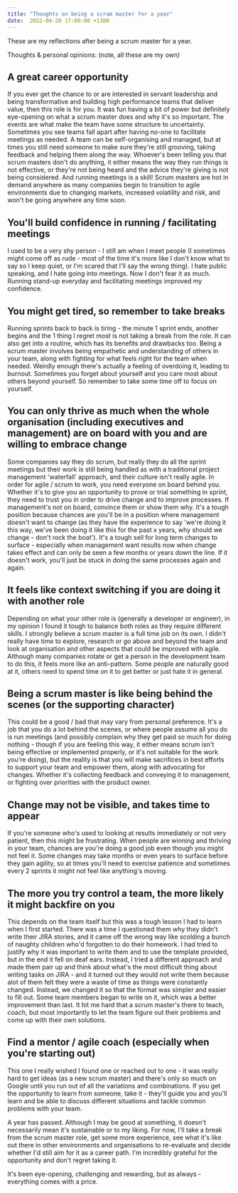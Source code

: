 ```yaml
---
title: "Thoughts on being a scrum master for a year"
date:  2022-04-20 17:00:00 +1300
---
```


These are my reflections after being a scrum master for a year.

Thoughts & personal opinions: (note, all these are my own)

## A great career opportunity
If you ever get the chance to or are interested in servant leadership and being transformative and building high performance teams that deliver value, then this role is for you. It was fun having a bit of power but definitely eye-opening on what a scrum master does and why it's so important. The events are what make the team have some structure to uncertainty. Sometimes you see teams fall apart after having no-one to facilitate meetings as needed. A team can be self-organising and managed, but at times you still need someone to make sure they're still grooving, taking feedback and helping them along the way.
Whoever's been telling you that scrum masters don't do anything, it either means the way they run things is not effective, or they're not being heard and the advice they're giving is not being considered. And running meetings is a skill! Scrum masters are hot in demand anywhere as many companies begin to transition to agile environments due to changing markets, increased volatility and risk, and won't be going anywhere any time soon.

## You'll build confidence in running / facilitating meetings
I used to be a very shy person - I still am when I meet people (I sometimes might come off as rude - most of the time it's more like I don't know what to say so I keep quiet, or I'm scared that I'll say the wrong thing). I hate public speaking, and I hate going into meetings. Now I don't fear it as much. Running stand-up everyday and facilitating meetings improved my confidence.


## You might get tired, so remember to take breaks
Running sprints back to back is tiring - the minute 1 sprint ends, another begins and the 1 thing I regret most is not taking a break from the role. It can also get into a routine, which has its benefits and drawbacks too. Being a scrum master involves being empathetic and understanding of others in your team, along with fighting for what feels right for the team when needed. Weirdly enough there's actually a feeling of overdoing it, leading to burnout. Sometimes you forget about yourself and you care most about others beyond yourself. So remember to take some time off to focus on yourself.

## You can only thrive as much when the whole organisation (including executives and management) are on board with you and are willing to embrace change
Some companies say they do scrum, but really they do all the sprint meetings but their work is still being handled as with a traditional project management 'waterfall' approach, and their culture isn't really agile. In order for agile / scrum to work, you need everyone on board behind you. Whether it's to give you an opportunity to prove or trial something in sprint, they need to trust you in order to drive change and to improve processes. If management's not on board, convince them or show them why. It's a tough position because chances are you'll be in a position where management doesn't want to change (as they have the experience to say 'we're doing it this way, we've been doing it like this for the past x years, why should we change - don't rock the boat').
It's a tough sell for long term changes to surface - especially when management want results now when change takes effect and can only be seen a few months or years down the line.
If it doesn't work, you'll just be stuck in doing the same processes again and again.


## It feels like context switching if you are doing it with another role
Depending on what your other role is (generally a developer or engineer), in my opinion I found it tough to balance both roles as they require different skills.
I strongly believe a scrum master is a full time job on its own. I didn't really have time to explore, research or go above and beyond the team and look at organisation and other aspects that could be improved with agile. Although many companies rotate or get a person in the development team to do this, it feels more like an anti-pattern. Some people are naturally good at it, others need to spend time on it to get better or just hate it in general.

## Being a scrum master is like being behind the scenes (or the supporting character)
This could be a good / bad that may vary from personal preference. It's a job that you do a lot behind the scenes, or where people assume all you do is run meetings (and possibly complain why they get paid so much for doing nothing - though if you are feeling this way, it either means scrum isn't being effective or implemented properly, or it's not suitable for the work you're doing), but the reality is that you will make sacrifices in best efforts to support your team and empower them, along with advocating for changes. Whether it's collecting feedback and conveying it to management, or fighting over priorities with the product owner.

## Change may not be visible, and takes time to appear
If you're someone who's used to looking at results immediately or not very patient, then this might be frustrating. When people are winning and thriving in your team, chances are you're doing a good job even though you might not feel it. Some changes may take months or even years to surface before they gain agility, so at times you'll need to exercise patience and sometimes every 2 sprints it might not feel like anything's moving.

## The more you try control a team, the more likely it might backfire on you
This depends on the team itself but this was a tough lesson I had to learn when I first started. There was a time I questioned them why they didn't write their JIRA stories, and it came off the wrong way like scolding a bunch of naughty children who'd forgotten to do their homework. I had tried to justify why it was important to write them and to use the template provided, but in the end it fell on deaf ears. Instead, I tried a different approach and made them pair up and think about what's the most difficult thing about writing tasks on JIRA - and it turned out they would not write them because alot of them felt they were a waste of time as things were constantly changed. Instead, we changed it so that the format was simpler and easier to fill out. Some team members began to write on it, which was a better improvement than last. It hit me hard that a scrum master's there to teach, coach, but most importantly to let the team figure out their problems and come up with their own solutions.

## Find a mentor / agile coach (especially when you're starting out)
This one I really wished I found one or reached out to one - it was really hard to get ideas (as a new scrum master) and there's only so much on Google until you run out of all the variations and combinations. If you get the opportunity to learn from someone, take it - they'll guide you and you'll learn and be able to discuss different situations and tackle common problems with your team.

A year has passed. Although I may be good at something, it doesn't necessarily mean it's sustainable or to my liking. For now, I'll take a break from the scrum master role, get some more experience, see what it's like out there in other environments and organisations to re-evaluate and decide whether I'd still aim for it as a career path. I'm incredibly grateful for the opportunity and don't regret taking it.

It's been eye-opening, challenging and rewarding, but as always - everything comes with a price.